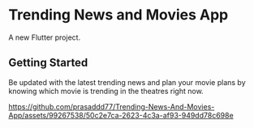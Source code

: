 # Trending News and Movies App

A new Flutter project.

## Getting Started

Be updated with the latest trending news and plan your movie plans by knowing which movie is trending in the theatres right now.




https://github.com/prasaddd77/Trending-News-And-Movies-App/assets/99267538/50c2e7ca-2623-4c3a-af93-949dd78c698e

